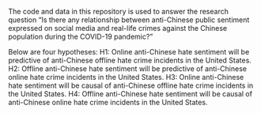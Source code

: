 The code and data in this repository is used to answer the research question “Is there any relationship between anti-Chinese public sentiment 
expressed on social media and real-life crimes against the Chinese population during the COVID-19 pandemic?”

Below are four hypotheses: 
H1: Online anti-Chinese hate sentiment will be predictive of anti-Chinese offline hate crime incidents in the United States.
H2: Offline anti-Chinese hate sentiment will be predictive of anti-Chinese online hate crime incidents in the United States.
H3: Online anti-Chinese hate sentiment will be causal of anti-Chinese offline hate crime incidents in the United States.
H4: Offline anti-Chinese hate sentiment will be causal of anti-Chinese online hate crime incidents in the United States.
